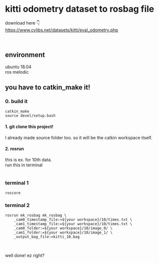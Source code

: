 # kitti odometry dataset to rosbag file
download here 👇 <br>
https://www.cvlibs.net/datasets/kitti/eval_odometry.php

<br>

## environment
ubuntu 18.04 <br>
ros melodic <br>

## you have to catkin_make it!

### 0. build it
```
catkin_make
source devel/setup.bash
```

#### 1. git clone this project! 
I already made source folder too. so it will be the catkin workspace itself.
<br>


#### 2. rosrun
this is ex. for 10th data. <br>
run this in terminal <br>
<br>
### terminal 1
```
roscore
```

### terminal 2
```
rosrun mk_rosbag mk_rosbag \
    _cam0_timestamp_file:=${your workspace}/10/times.txt \
    _cam1_timestamp_file:=${your workspace}/10/times.txt \
    _cam0_folder:=${your workspace}/10/image_0/ \
    _cam1_folder:=${your workspace}/10/image_1/ \
    _output_bag_file:=kitti_10.bag

```
<br>

well done! ez right?

